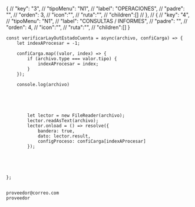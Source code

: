 {
    //     "key": "3",
    //     "tipoMenu": "N1",
    //     "label": "OPERACIONES",
    //     "padre": "",
    //     "orden": 3,
    //     "icon":"",
    //     "ruta":"",
    //     "children":[]
    // }, 
    // {
    //     "key": "4",
    //     "tipoMenu": "N1",
    //     "label": "CONSULTAS / INFORMES",
    //     "padre": "",
    //     "orden": 4,
    //     "icon":"",
    //     "ruta":"",
    //     "children":[]
}









    const verificarLayOutEstadoCuenta = async(archivo, confiCarga) => {
        let indexAProcesar = -1;

        confiCarga.map((valor, index) => {
            if (archivo.type === valor.tipo) {
                indexAProcesar = index;
            }
        });

        console.log(archivo)



        

            let lector = new FileReader(archivo);
            lector.readAsText(archivo);
            lector.onload = () => resolve({
                bandera: true,
                dato: lector.result,
                configProceso: confiCarga[indexAProcesar]
            });

        



    };


    proveedor@correo.com
    proveedor